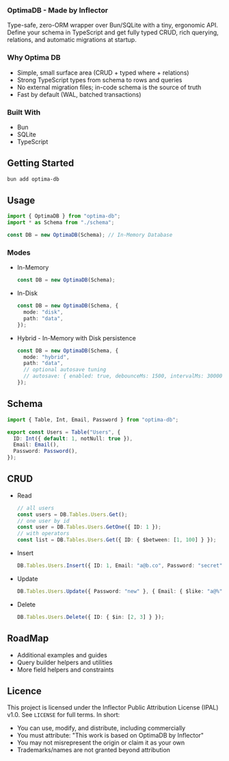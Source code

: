 ### OptimaDB - Made by Inflector

Type-safe, zero-ORM wrapper over Bun/SQLite with a tiny, ergonomic API. Define your schema in TypeScript and get fully typed CRUD, rich querying, relations, and automatic migrations at startup.

### Why Optima DB

- Simple, small surface area (CRUD + typed where + relations)
- Strong TypeScript types from schema to rows and queries
- No external migration files; in-code schema is the source of truth
- Fast by default (WAL, batched transactions)

### Built With

- Bun
- SQLite
- TypeScript

## Getting Started

```sh
bun add optima-db
```

## Usage

```ts
import { OptimaDB } from "optima-db";
import * as Schema from "./schema";

const DB = new OptimaDB(Schema); // In-Memory Database
```

### Modes

- In-Memory

  ```ts
  const DB = new OptimaDB(Schema);
  ```

- In-Disk

  ```ts
  const DB = new OptimaDB(Schema, {
    mode: "disk",
    path: "data",
  });
  ```

- Hybrid - In-Memory with Disk persistence

  ```ts
  const DB = new OptimaDB(Schema, {
    mode: "hybrid",
    path: "data",
    // optional autosave tuning
    // autosave: { enabled: true, debounceMs: 1500, intervalMs: 30000 },
  });
  ```

## Schema

```ts
import { Table, Int, Email, Password } from "optima-db";

export const Users = Table("Users", {
  ID: Int({ default: 1, notNull: true }),
  Email: Email(),
  Password: Password(),
});
```

## CRUD

- Read

  ```ts
  // all users
  const users = DB.Tables.Users.Get();
  // one user by id
  const user = DB.Tables.Users.GetOne({ ID: 1 });
  // with operators
  const list = DB.Tables.Users.Get({ ID: { $between: [1, 100] } });
  ```

- Insert

  ```ts
  DB.Tables.Users.Insert({ ID: 1, Email: "a@b.co", Password: "secret" });
  ```

- Update

  ```ts
  DB.Tables.Users.Update({ Password: "new" }, { Email: { $like: "a@%" } });
  ```

- Delete

  ```ts
  DB.Tables.Users.Delete({ ID: { $in: [2, 3] } });
  ```

## RoadMap

- Additional examples and guides
- Query builder helpers and utilities
- More field helpers and constraints

## Licence

This project is licensed under the Inflector Public Attribution License (IPAL) v1.0. See `LICENSE` for full terms. In short:

- You can use, modify, and distribute, including commercially
- You must attribute: "This work is based on OptimaDB by Inflector"
- You may not misrepresent the origin or claim it as your own
- Trademarks/names are not granted beyond attribution
